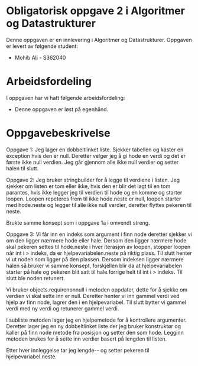 # Obligatorisk oppgave 2 i Algoritmer og Datastrukturer

Denne oppgaven er en innlevering i Algoritmer og Datastrukturer. 
Oppgaven er levert av følgende student:
* Mohib Ali - S362040

# Arbeidsfordeling

I oppgaven har vi hatt følgende arbeidsfordeling:
* Denne oppgaven er løst på egenhånd.

# Oppgavebeskrivelse
  Oppgave 1:
Jeg lager en dobbeltlinket liste. Sjekker tabellen og kaster en exception hvis den er null. 
Deretter velger jeg å gi hode en verdi og det er første ikke null verdien. 
Jeg går gjennom alle ikke null verdier og setter halen til slutt. 

Oppgave 2:
Jeg bruker stringbuilder for å legge til verdiene i listen. Jeg sjekker om listen er tom eller ikke, hvis den er
blir det lagt til en tom parantes, hvis ikke legger jeg til verdien til hode og en komme og starter loopen. 
Loopen repeteres frem til ikke hode.neste er null, loopen starter med hode.neste og legger til alle ikke null verdier,
deretter flyttes pekeren til neste. 

Brukte samme konsept som i oppgave 1a i omvendt streng. 

Oppgave 3: 
Vi får inn en indeks som argument i finn node deretter sjekker vi om den ligger nærmere hode eller hale. 
Dersom den ligger nærmere hode skal pekeren settes til hode.neste i hver iterasjon av loopen, stopper loopen når
int i > indeks, da er hjelpevariabelen.neste på riktig plass. Til slutt henter vi ut noden som ligger på den plassen. 
Dersom indeksen ligger nærmere halen så bruker vi samme konsept, forskjellen blir da at hjelpevariabelen starter på hale
og pekeren blit satt til hale.forrige helt til int i > indeks. Til slutt ble noden retunert. 

Vi bruker objects.requirenonnull i metoden oppdater, dette for å sjekke om verdien vi skal sette inn er null. Deretter 
henter vi inn gammel verdi ved hjelp av finn node, lagrer den i en hjelpevariabel. Til slutt bytter vi gammel verdi med 
ny verdi og retunerer gammel verdi. 

I subliste metoden lager jeg en hjelpemetode for å kontrollere argumenter. Deretter lager jeg en ny dobbeltlinket liste 
der jeg bruker konstruktør og kaller på finn node metode fra posisjon og setter den som hode. 
Legginn metoden brukes for å sette inn verdier basert på lengden til listen. 

Etter hver innleggelse tar jeg lengde-- og setter pekeren til hjelpevariabel.neste. 
